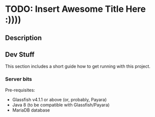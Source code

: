 # TODO: Insert Awesome Title Here :))))


## Description



## Dev Stuff
This section includes a short guide how to get running with this project.

### Server bits

Pre-requisites:
- Glassfish v4.1.1 or above (or, probably, Payara)
- Java 8 (to be compatible with Glassfish/Payara)
- MariaDB database
